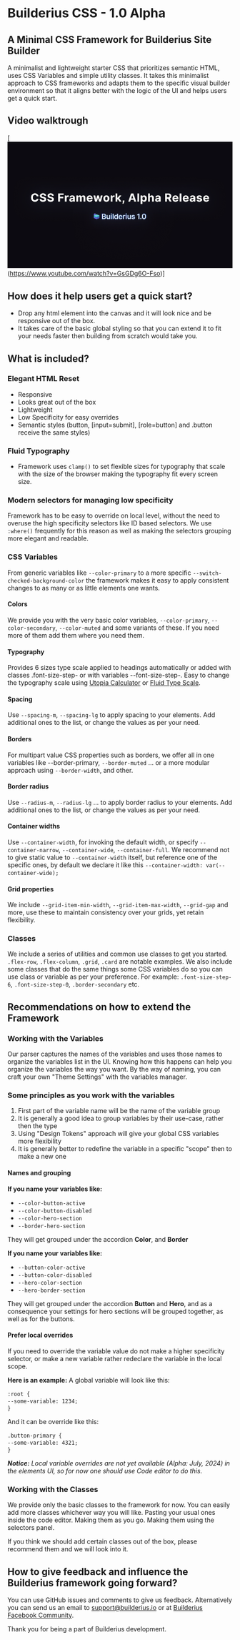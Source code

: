 ﻿# Builderius CSS - 1.0 Alpha
## A Minimal CSS Framework for Builderius Site Builder
A minimalist and lightweight starter CSS that prioritizes semantic HTML, uses CSS Variables and simple utility classes. It takes this minimalist approach to CSS frameworks and adapts them to the specific visual builder environment so that it aligns better with the logic of the UI and helps users get a quick start.

## Video walktrough
[![Watch the video](video-cover.png)(https://www.youtube.com/watch?v=GsGDg6O-Fso)]

## How does it help users get a quick start?
- Drop any html element into the canvas and it will look nice and be responsive out of the box. 
- It takes care of the basic global styling so that you can extend it to fit your needs faster then building from scratch would take you.

## What is included?

### Elegant HTML Reset
- Responsive
- Looks great out of the box
- Lightweight
- Low Specificity for easy overrides
- Semantic styles (button, [input=submit], [role=button] and .button receive the same styles)

### Fluid Typography
- Framework uses `clamp()` to set flexible sizes for typography that scale with the size of the browser making the typography fit every screen size.

### Modern selectors for managing low specificity
Framework has to be easy to override on local level, without the need to overuse the high specificity selectors like ID based selectors. We use `:where()` frequently for this reason as well as making the selectors grouping more elegant and readable.

### CSS Variables
From generic variables like `--color-primary` to a more specific `--switch-checked-background-color` the framework makes it easy to apply consistent changes to as many or as little elements one wants.

#### Colors
We provide you with the very basic color variables, `--color-primary`, `--color-secondary`, `--color-muted` and some variants of these. If you need more of them add them where you need them. 

#### Typography
Provides 6 sizes type scale applied to headings automatically or added with classes .font-size-step- or with variables --font-size-step-. Easy to change the typography scale using [Utopia Calculator](https://utopia.fyi/type/calculator/) or [Fluid Type Scale](https://www.fluid-type-scale.com/).

#### Spacing
Use `--spacing-m`, `--spacing-lg` to apply spacing to your elements. Add additional ones to the list, or change the values as per your need. 
#### Borders
For multipart value CSS properties such as borders, we offer all in one variables like --border-primary, `--border-muted` ... or a more modular approach using `--border-width`, and other.

#### Border radius
Use `--radius-m`, `--radius-lg` ... to apply border radius to your elements. Add additional ones to the list, or change the values as per your need. 

#### Container widths
Use `--container-width`, for invoking the default width, or specify `--container-narrow`, `--container-wide`, `--container-full`. We recommend not to give static value to `--container-width` itself, but reference one of the specific ones, by default we declare it like this `--container-width: var(--container-wide);`

#### Grid properties
We include `--grid-item-min-width`, `--grid-item-max-width`, `--grid-gap` and more, use these to maintain consistency over your grids, yet retain flexibility.

### Classes
We include a series of utilities and common use classes to get you started. `.flex-row`, `.flex-column`, `.grid`, `.card` are notable examples. We also include some classes that do the same things some CSS variables do so you can use class or variable as per your preference. For example: `.font-size-step-6`, `.font-size-step-0`, `.border-secondary` etc.

## Recommendations on how to extend the Framework
### Working with the Variables
Our parser captures the names of the variables and uses those names to organize the variables list in the UI. Knowing how this happens can help you organize the variables the way you want. By the way of naming, you can craft your own "Theme Settings" with the variables manager.

### Some principles as you work with the variables
1. First part of the variable name will be the name of the variable group
2. It is generally a good idea to group variables by their use-case, rather then the type
3. Using "Design Tokens" approach will give your global CSS variables more flexibility
4. It is generally better to redefine the variable in a specific "scope" then to make a new one

#### Names and grouping 
**If you name your variables like:**

- `--color-button-active`
- `--color-button-disabled`
- `--color-hero-section`
- `--border-hero-section`

They will get grouped under the accordion **Color**, and **Border**

 **If you name your variables like:**

- `--button-color-active`
- `--button-color-disabled`
- `--hero-color-section`
- `--hero-border-section`

They will get grouped under the accordion **Button** and **Hero**, and as a consequence your settings for hero sections will be grouped together, as well as for the buttons.

#### Prefer local overrides
If you need to override the variable value do not make a higher specificity selector, or make a new variable rather redeclare the variable in the local scope.

**Here is an example:**
A global variable will look like this:
```
:root {
--some-variable: 1234;
} 
```

And it can be override like this:
```
.button-primary {
--some-variable: 4321;
}
```
***Notice:*** *Local variable overrides are not yet available (Alpha: July, 2024) in the elements UI, so for now one should use Code editor to do this.*

### Working with the Classes
We provide only the basic classes to the framework for now. You can easily add more classes whichever way you will like. Pasting your usual ones inside the code editor. Making them as you go. Making them using the selectors panel.

If you think we should add certain classes out of the box, please recommend them and we will look into it.

## How to give feedback and influence the Builderius framework going forward?

You can use GitHub issues and comments to give us feedback. Alternatively you can send us an email to support@builderius.io or at [Builderius Facebook Community](https://www.facebook.com/groups/builderians).

Thank you for being a part of Builderius development.
